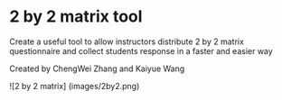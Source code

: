 # 2 by 2 matrix tool
Create a useful tool to allow instructors distribute 2 by 2 matrix questionnaire and collect students response in a faster and easier
way 

Created by ChengWei Zhang and Kaiyue Wang

![2 by 2 matrix] (images/2by2.png)
